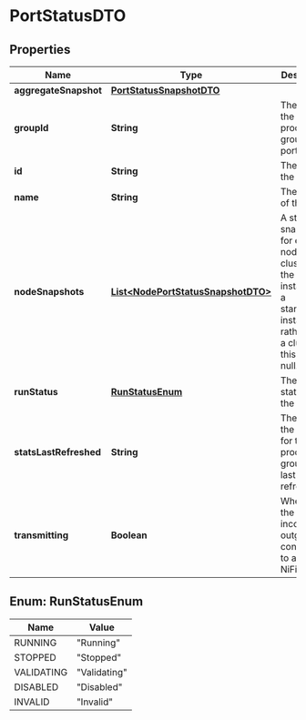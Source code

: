 # PortStatusDTO

## Properties
Name | Type | Description | Notes
------------ | ------------- | ------------- | -------------
**aggregateSnapshot** | [**PortStatusSnapshotDTO**](PortStatusSnapshotDTO.md) |  |  [optional]
**groupId** | **String** | The id of the parent process group of the port. |  [optional]
**id** | **String** | The id of the port. |  [optional]
**name** | **String** | The name of the port. |  [optional]
**nodeSnapshots** | [**List&lt;NodePortStatusSnapshotDTO&gt;**](NodePortStatusSnapshotDTO.md) | A status snapshot for each node in the cluster. If the NiFi instance is a standalone instance, rather than a cluster, this may be null. |  [optional]
**runStatus** | [**RunStatusEnum**](#RunStatusEnum) | The run status of the port. |  [optional]
**statsLastRefreshed** | **String** | The time the status for the process group was last refreshed. |  [optional]
**transmitting** | **Boolean** | Whether the port has incoming or outgoing connections to a remote NiFi. |  [optional]

<a name="RunStatusEnum"></a>
## Enum: RunStatusEnum
Name | Value
---- | -----
RUNNING | &quot;Running&quot;
STOPPED | &quot;Stopped&quot;
VALIDATING | &quot;Validating&quot;
DISABLED | &quot;Disabled&quot;
INVALID | &quot;Invalid&quot;
